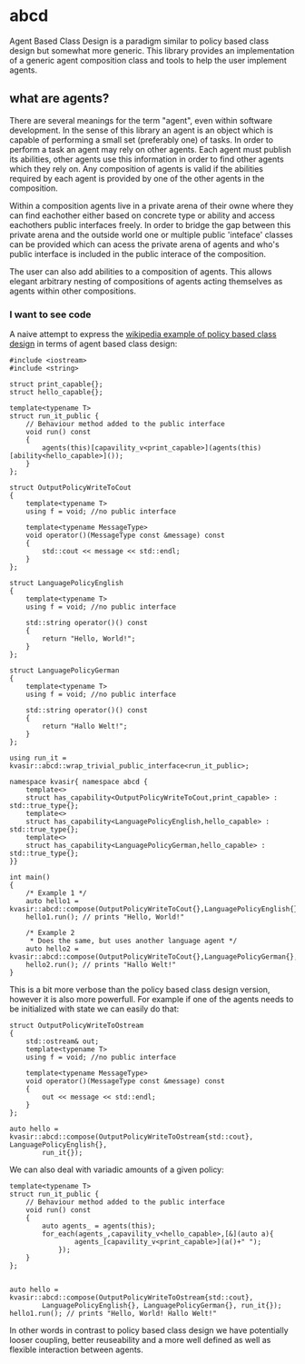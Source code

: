 # abcd
Agent Based Class Design is a paradigm similar to policy based class design but somewhat more generic. This library provides an implementation of a generic agent composition class and tools to help the user implement agents.

## what are agents?
There are several meanings for the term "agent", even within software development. In the sense of this library an agent is an object which is capable of performing a small set (preferably one) of tasks. In order to perform a task an agent may rely on other agents. Each agent must publish its abilities, other agents use this information in order to find other agents which they rely on. Any composition of agents is valid if the abilities required by each agent is provided by one of the other agents in the composition. 

Within a composition agents live in a private arena of their owne where they can find eachother either based on concrete type or ability and access eachothers public interfaces freely. In order to bridge the gap between this private arena and the outside world one or multiple public 'inteface' classes can be provided which can acess the private arena of agents and who's public interface is included in the public interace of the composition.

The user can also add abilities to a composition of agents. This allows elegant arbitrary nesting of compositions of agents acting themselves as agents within other compositions.


### I want to see code
A naive attempt to express the [wikipedia example of policy based class design](https://en.wikipedia.org/wiki/Policy-based_design) in terms of agent based class design:
```
#include <iostream>
#include <string>

struct print_capable{};
struct hello_capable{};

template<typename T>
struct run_it_public {
    // Behaviour method added to the public interface
    void run() const
    {
        agents(this)[capavility_v<print_capable>](agents(this)[ability<hello_capable>]());
    }
};
 
struct OutputPolicyWriteToCout
{
    template<typename T>
    using f = void; //no public interface

    template<typename MessageType>
    void operator()(MessageType const &message) const
    {
        std::cout << message << std::endl;
    }
};
 
struct LanguagePolicyEnglish
{
    template<typename T>
    using f = void; //no public interface

    std::string operator()() const
    {
        return "Hello, World!";
    }
};

struct LanguagePolicyGerman
{
    template<typename T>
    using f = void; //no public interface

    std::string operator()() const
    {
        return "Hallo Welt!";
    }
};

using run_it = kvasir::abcd::wrap_trivial_public_interface<run_it_public>;

namespace kvasir{ namespace abcd {
    template<>
    struct has_capability<OutputPolicyWriteToCout,print_capable> : std::true_type{};
    template<>
    struct has_capability<LanguagePolicyEnglish,hello_capable> : std::true_type{};
    template<>
    struct has_capability<LanguagePolicyGerman,hello_capable> : std::true_type{};
}}
 
int main()
{
    /* Example 1 */
    auto hello1 = kvasir::abcd::compose(OutputPolicyWriteToCout{},LanguagePolicyEnglish{},run_it{});
    hello1.run(); // prints "Hello, World!"
 
    /* Example 2
     * Does the same, but uses another language agent */
    auto hello2 = kvasir::abcd::compose(OutputPolicyWriteToCout{},LanguagePolicyGerman{},run_it{});
    hello2.run(); // prints "Hallo Welt!"
}
```
This is a bit more verbose than the policy based class design version, however it is also more powerfull. For example if one of the agents needs to be initialized with state we can easily do that:
```
struct OutputPolicyWriteToOstream
{
    std::ostream& out;
    template<typename T>
    using f = void; //no public interface

    template<typename MessageType>
    void operator()(MessageType const &message) const
    {
        out << message << std::endl;
    }
};

auto hello = kvasir::abcd::compose(OutputPolicyWriteToOstream{std::cout}, LanguagePolicyEnglish{},
        run_it{});
```
We can also deal with variadic amounts of a given policy:
```
template<typename T>
struct run_it_public {
    // Behaviour method added to the public interface
    void run() const
    {
        auto agents_ = agents(this);
        for_each(agents_,capavility_v<hello_capable>,[&](auto a){
                agents_[capavility_v<print_capable>](a()+" ");
            });
    }
};


auto hello = kvasir::abcd::compose(OutputPolicyWriteToOstream{std::cout},
        LanguagePolicyEnglish{}, LanguagePolicyGerman{}, run_it{});
hello1.run(); // prints "Hello, World! Hallo Welt!"
```
In other words in contrast to policy based class design we have potentially looser coupling, better reuseability and a more well defined as well as flexible interaction between agents. 

